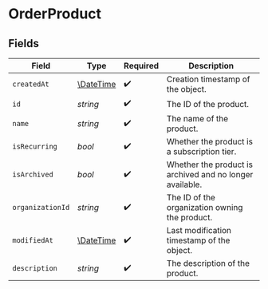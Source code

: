 # OrderProduct


## Fields

| Field                                                         | Type                                                          | Required                                                      | Description                                                   |
| ------------------------------------------------------------- | ------------------------------------------------------------- | ------------------------------------------------------------- | ------------------------------------------------------------- |
| `createdAt`                                                   | [\DateTime](https://www.php.net/manual/en/class.datetime.php) | :heavy_check_mark:                                            | Creation timestamp of the object.                             |
| `id`                                                          | *string*                                                      | :heavy_check_mark:                                            | The ID of the product.                                        |
| `name`                                                        | *string*                                                      | :heavy_check_mark:                                            | The name of the product.                                      |
| `isRecurring`                                                 | *bool*                                                        | :heavy_check_mark:                                            | Whether the product is a subscription tier.                   |
| `isArchived`                                                  | *bool*                                                        | :heavy_check_mark:                                            | Whether the product is archived and no longer available.      |
| `organizationId`                                              | *string*                                                      | :heavy_check_mark:                                            | The ID of the organization owning the product.                |
| `modifiedAt`                                                  | [\DateTime](https://www.php.net/manual/en/class.datetime.php) | :heavy_check_mark:                                            | Last modification timestamp of the object.                    |
| `description`                                                 | *string*                                                      | :heavy_check_mark:                                            | The description of the product.                               |